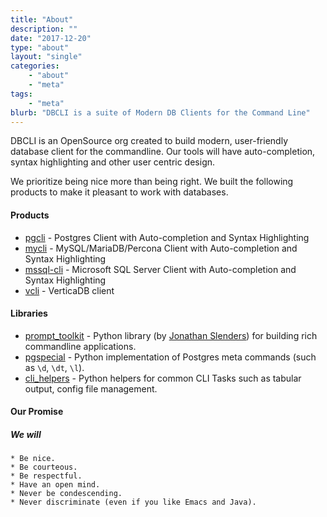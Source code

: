 ```yaml
---
title: "About"
description: ""
date: "2017-12-20"
type: "about"
layout: "single"
categories:
    - "about"
    - "meta"
tags:
    - "meta"
blurb: "DBCLI is a suite of Modern DB Clients for the Command Line"
---
```


DBCLI is an OpenSource org created to build modern, user-friendly database client for the commandline. Our tools will have auto-completion, syntax highlighting and other user centric design.

We prioritize being nice more than being right. We built the following products to make it pleasant to work with databases.

#### Products

- [pgcli](https://www.pgcli.com) - Postgres Client with Auto-completion and Syntax Highlighting
- [mycli](https://www.mycli.net) - MySQL/MariaDB/Percona Client with Auto-completion and Syntax Highlighting
- [mssql-cli](https://github.com/dbcli/mssql-cli) - Microsoft SQL Server Client with Auto-completion and Syntax Highlighting
- [vcli](https://github.com/dbcli/vcli) - VerticaDB client

#### Libraries

- [prompt_toolkit](https://github.com/jonathanslenders/python-prompt-toolkit) - Python library (by [Jonathan Slenders](https://twitter.com/jonathan_s)) for building rich commandline applications.
- [pgspecial](https://github.com/dbcli/pgspecial) - Python implementation of Postgres meta commands (such as `\d`, `\dt`, `\l`).
- [cli_helpers](https://github.com/dbcli/cli_helpers) - Python helpers for common CLI Tasks such as tabular output, config file management.

#### Our Promise

##### We will

    * Be nice.
    * Be courteous.
    * Be respectful.
    * Have an open mind.
    * Never be condescending.
    * Never discriminate (even if you like Emacs and Java).
